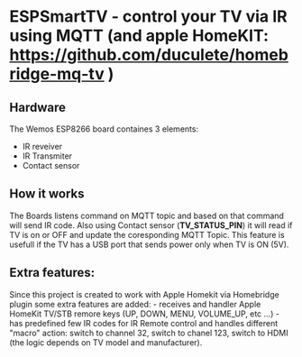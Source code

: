 # ESPSmartTV - control your TV via IR using MQTT (and apple HomeKIT: https://github.com/duculete/homebridge-mq-tv )

## Hardware
The Wemos ESP8266 board containes 3 elements:
- IR reveiver
- IR Transmiter
- Contact sensor

## How it works
The Boards listens command on MQTT topic and based on that command will send IR code. Also using Contact sensor (**TV_STATUS_PIN**) it will read if TV is on or OFF and update the coresponding MQTT Topic. This feature is usefull if the TV has a USB port that sends power only when TV is ON (5V). 

## Extra features:
Since this project is created to work with Apple Homekit via Homebridge plugin some extra features are added:
    - receives and handler Apple HomeKit TV/STB remore keys (UP, DOWN, MENU, VOLUME_UP, etc ...)
    - has predefined few IR codes for IR Remote control and handles different "macro" action: switch to channel 32, switch to chanel 123, switch to HDMI (the logic depends on TV model and manufacturer).